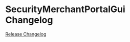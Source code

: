 # SecurityMerchantPortalGui Changelog

[Release Changelog](https://github.com/spryker/security-merchant-portal-gui/releases)
